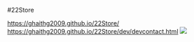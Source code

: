 #22Store

https://ghaithg2009.github.io/22Store/
https://ghaithg2009.github.io/22Store/dev/devcontact.html
<img src="https://t.bkit.co/w_63a653ebbda48.gif" />

